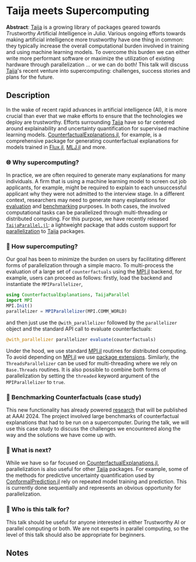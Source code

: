 # Taija meets Supercomputing

**Abstract**: [Taija](https://github.com/JuliaTrustworthyAI) is a growing library of packages geared towards *T*rustworthy *A*rtificial *I*ntelligence in *J*uli*a*.  Various ongoing efforts towards making artificial intelligence more trustworthy have one thing in common: they typically increase the overall computational burden involved in training and using machine learning models. To overcome this burden we can either write more performant software or maximize the utilization of existing hardware through parallelization ... or we can do both! This talk will discuss [Taija](https://github.com/JuliaTrustworthyAI)'s recent venture into supercomputing: challenges, success stories and plans for the future. 

## Description

In the wake of recent rapid advances in artificial intelligence (AI), it is more crucial than ever that we make efforts to ensure that the technologies we deploy are trustworthy. Efforts surrounding [Taija](https://github.com/JuliaTrustworthyAI) have so far centered around explainability and uncertainty quantification for supervised machine learning models. [CounterfactualExplanations.jl](https://github.com/JuliaTrustworthyAI/CounterfactualExplanations.jl), for example, is a comprehensive package for generating counterfactual explanations for models trained in [Flux.jl](https://fluxml.ai/Flux.jl/dev/), [MLJ.jl](https://alan-turing-institute.github.io/MLJ.jl/dev/) and more. 

### 🌐 Why supercomputing?

In practice, we are often required to generate many explanations for many individuals. A firm that is using a machine learning model to screen out job applicants, for example, might be required to explain to each unsuccessful applicant why they were not admitted to the interview stage. In a different context, researchers may need to generate many explanations for [evaluation](https://juliatrustworthyai.github.io/CounterfactualExplanations.jl/stable/tutorials/evaluation/) and [benchmarking](https://juliatrustworthyai.github.io/CounterfactualExplanations.jl/stable/tutorials/benchmarking/) purposes. In both cases, the involved computational tasks can be parallelized through multi-threading or distributed computing. For this purpose, we have recently released [`TaijaParallel.jl`](https://github.com/JuliaTrustworthyAI/TaijaParallel.jl): a lightweight package that adds custom support for [parallelization](https://juliatrustworthyai.github.io/CounterfactualExplanations.jl/stable/tutorials/parallelization/) to [Taija](https://github.com/JuliaTrustworthyAI) packages. 

### 🤔 How supercomputing?

Our goal has been to minimize the burden on users by facilitating different forms of parallelization through a simple macro. To multi-process the evaluation of a large set of `counterfactuals` using the [MPI.jl](https://juliaparallel.org/MPI.jl/latest/) backend, for example, users can proceed as follows: firstly, load the backend and instantiate the `MPIParallelizer`,

```julia
using CounterfactualExplanations, TaijaParallel
import MPI
MPI.Init()
parallelizer = MPIParallelizer(MPI.COMM_WORLD)
```

and then just use the `@with_parallelizer` followed by the `parallelizer` object and the standard API call to evaluate counterfactuals:

```julia
@with_parallelizer parallelizer evaluate(counterfactuals)
```

Under the hood, we use standard [MPI.jl](https://juliaparallel.org/MPI.jl/latest/) routines for distributed computing. To avoid depending on [MPI.jl](https://juliaparallel.org/MPI.jl/latest/) we use [package extensions](https://www.youtube.com/watch?v=TiIZlQhFzyk). Similarly, the `ThreadsParallelizer` can be used for multi-threading where we rely on `Base.Threads` routines. It is also possible to combine both forms of parallelization by setting the `threaded` keyword argument of the `MPIParallelizer` to `true`. 

### 🏅 Benchmarking Counterfactuals (case study)

This new functionality has already powered [research](https://arxiv.org/abs/2312.10648) that will be published at AAAI 2024. The project involved large benchmarks of counterfactual explanations that had to be run on a supercomputer. During the talk, we will use this case study to discuss the challenges we encountered along the way and the solutions we have come up with. 

### 🎯 What is next?

While we have so far focused on [CounterfactualExplanations.jl](), parallelization is also useful for other [Taija](https://github.com/JuliaTrustworthyAI) packages. For example, some of the methods for predictive uncertainty quantification used by [ConformalPrediction.jl](https://github.com/JuliaTrustworthyAI/ConformalPrediction.jl) rely on repeated model training and prediction. This is currently done sequentially and represents an obvious opportunity for parallelization. 

### 👥 Who is this talk for?

This talk should be useful for anyone interested in either Trustworthy AI or parallel computing or both. We are not experts in parallel computing, so the level of this talk should also be appropriate for beginners. 

## Notes